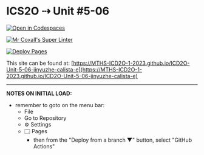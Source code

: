# ICS2O ⇢ Unit #5-06

[![Open in Codespaces](https://classroom.github.com/assets/launch-codespace-7f7980b617ed060a017424585567c406b6ee15c891e84e1186181d67ecf80aa0.svg)](https://classroom.github.com/open-in-codespaces?assignment_repo_id=15033475)

[![Mr Coxall's Super Linter](https://github.com/MTHS-ICD2O-1-2023/ICD2O-Unit-5-06-jinyuzhe-calista-e/workflows/Mr%20Coxall's%20Super%20Linter/badge.svg)](https://github.com/MTHS-ICD2O-1-2023/ICD2O-Unit-5-06-jinyuzhe-calista-e/actions)

[![Deploy Pages](https://github.com/MTHS-ICD2O-1-2023/ICD2O-Unit-5-06-jinyuzhe-calista-e/workflows/Deploy%20Pages/badge.svg)](https://github.com/MTHS-ICD2O-1-2023/ICD2O-Unit-5-06-jinyuzhe-calista-e/actions)

This site can be found at: [https://MTHS-ICD2O-1-2023.github.io/ICD2O-Unit-5-06-jinyuzhe-calista-e](https://MTHS-ICD2O-1-2023.github.io/ICD2O-Unit-5-06-jinyuzhe-calista-e)

---

**NOTES ON INITIAL LOAD:**
- remember to goto on the menu bar:
  - File
  - Go to Repository
  - ⚙ Settings
  - 🗔 Pages
    - then from the "Deploy from a branch ▼" button, select "GitHub Actions"
